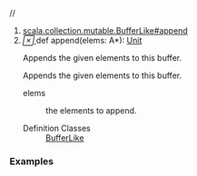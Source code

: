 //
<ol>
<li><a href="https://www.scala-lang.org/api/2.12.3/scala/collection/mutable/ArrayBuffer.html#append(elems:A*):Unit">scala.collection.mutable.BufferLike#append</a></li>
<li name="scala.collection.mutable.BufferLike#append" visbl="pub" class="indented0 " data-isabs="false" fullcomment="yes" group="Ungrouped"> <a id="append(elems:A*):Unit"></a><a id="append(A*):Unit"></a> <span class="permalink"> <a href="../../../scala/collection/mutable/ArrayBuffer.html#append(elems:A*):Unit" title="Permalink"> <i class="material-icons"></i> </a> </span> <span class="modifier_kind"> <span class="modifier"></span> <span class="kind">def</span> </span> <span class="symbol"> <span class="name">append</span><span class="params">(<span name="elems">elems: <span class="extype" name="scala.collection.mutable.ArrayBuffer.A">A</span>*</span>)</span><span class="result">: <a href="../../Unit.html" class="extype" name="scala.Unit">Unit</a></span> </span> <p class="shortcomment cmt">Appends the given elements to this buffer.</p>
 <div class="fullcomment">
  <div class="comment cmt">
   <p>Appends the given elements to this buffer. </p>
  </div>
  <dl class="paramcmts block">
   <dt class="param">
    elems
   </dt>
   <dd class="cmt">
    <p>the elements to append.</p>
   </dd>
  </dl>
  <dl class="attributes block"> 
   <dt>
    Definition Classes
   </dt>
   <dd>
    <a href="BufferLike.html" class="extype" name="scala.collection.mutable.BufferLike">BufferLike</a>
   </dd>
  </dl>
 </div> </li>
        </ol>


### Examples















